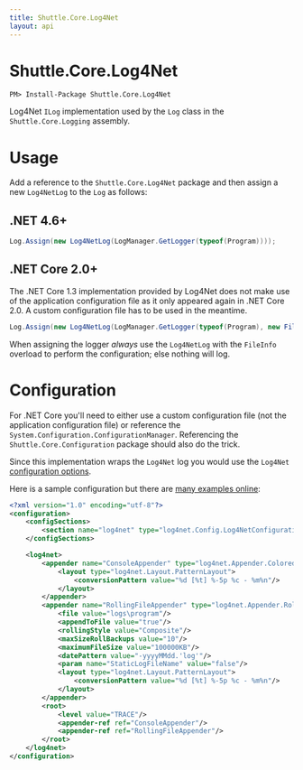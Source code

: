 ```yaml
---
title: Shuttle.Core.Log4Net
layout: api 
---
```

# Shuttle.Core.Log4Net

```
PM> Install-Package Shuttle.Core.Log4Net
```

Log4Net `ILog` implementation used by the `Log` class in the `Shuttle.Core.Logging` assembly.

# Usage

Add a reference to the `Shuttle.Core.Log4Net` package and then assign a new `Log4NetLog` to the `Log` as follows:

## .NET 4.6+

``` c#
Log.Assign(new Log4NetLog(LogManager.GetLogger(typeof(Program))));
```

## .NET Core 2.0+

The .NET Core 1.3 implementation provided by Log4Net does not make use of the application configuration file as it only appeared again in .NET Core 2.0.  A custom configuration file has to be used in the meantime.

``` c#
Log.Assign(new Log4NetLog(LogManager.GetLogger(typeof(Program), new FileInfo("log4net.config"))));
```

When assigning the logger *always* use the `Log4NetLog` with the `FileInfo` overload to perform the configuration; else nothing will log.

# Configuration

For .NET Core you'll need to either use a custom configuration file (not the application configuration file) or reference the `System.Configuration.ConfigurationManager`.  Referencing the `Shuttle.Core.Configuration` package should also do the trick.

Since this implementation wraps the `Log4Net` log you would use the `Log4Net` [configuration options](https://logging.apache.org/log4net/release/manual/configuration.html).

Here is a sample configuration but there are [many examples online](https://logging.apache.org/log4net/release/config-examples.html):

``` xml
<?xml version="1.0" encoding="utf-8"?>
<configuration>
	<configSections>
		<section name="log4net" type="log4net.Config.Log4NetConfigurationSectionHandler, log4net"/>
	</configSections>

	<log4net>
		<appender name="ConsoleAppender" type="log4net.Appender.ColoredConsoleAppender">
			<layout type="log4net.Layout.PatternLayout">
				<conversionPattern value="%d [%t] %-5p %c - %m%n"/>
			</layout>
		</appender>
		<appender name="RollingFileAppender" type="log4net.Appender.RollingFileAppender">
			<file value="logs\program"/>
			<appendToFile value="true"/>
			<rollingStyle value="Composite"/>
			<maxSizeRollBackups value="10"/>
			<maximumFileSize value="100000KB"/>
			<datePattern value="-yyyyMMdd.'log'"/>
			<param name="StaticLogFileName" value="false"/>
			<layout type="log4net.Layout.PatternLayout">
				<conversionPattern value="%d [%t] %-5p %c - %m%n"/>
			</layout>
		</appender>
		<root>
			<level value="TRACE"/>
			<appender-ref ref="ConsoleAppender"/>
			<appender-ref ref="RollingFileAppender"/>
		</root>
	</log4net>
</configuration>
```
